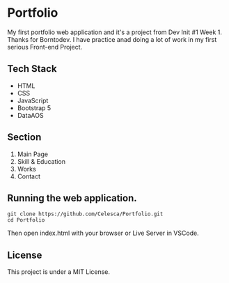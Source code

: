 # Portfolio
My first portfolio web application and it's a project from Dev Init #1 Week 1.
Thanks for Borntodev. I have practice anad doing a lot of work in my first serious Front-end Project.

## Tech Stack
- HTML
- CSS
- JavaScript
- Bootstrap 5
- DataAOS

## Section
1. Main Page
2. Skill & Education
3. Works
4. Contact 

## Running the web application.
```
git clone https://github.com/Celesca/Portfolio.git
cd Portfolio
```
Then open index.html with your browser or Live Server in VSCode.

## License
This project is under a MIT License.
